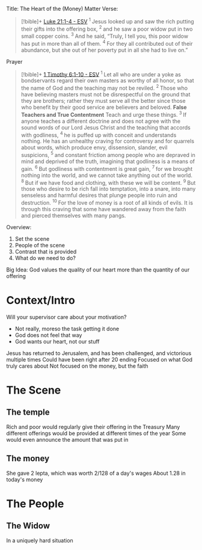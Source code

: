 Title: The Heart of the (Money) Matter
Verse:
> [!bible]+ [Luke 21:1-4 - ESV](https://bolls.life/ESV/42/21/)
>  <sup> 1 </sup>Jesus  looked up and saw the rich putting their gifts into the offering box, <sup> 2 </sup>and he saw a poor widow put in two small copper coins. <sup> 3 </sup>And he said, “Truly, I tell you, this poor widow has put in more than all of them. <sup> 4 </sup>For they all contributed out of their abundance, but she out of her poverty put in all she had to live on.”

Prayer
> [!bible]+ [1 Timothy 6:1-10 - ESV](https://bolls.life/ESV/54/6/)
>  <sup> 1 </sup>Let all who are under a yoke as bondservants  regard their own masters as worthy of all honor, so that the name of God and the teaching may not be reviled. <sup> 2 </sup>Those who have believing masters must not be disrespectful on the ground that they are brothers; rather they must serve all the better since those who benefit by their good service are believers and beloved. <b>False Teachers and True Contentment</b>  Teach and urge these things. <sup> 3 </sup>If anyone teaches a different doctrine and does not agree with the sound  words of our Lord Jesus Christ and the teaching that accords with godliness, <sup> 4 </sup>he is puffed up with conceit and understands nothing. He has an unhealthy craving for controversy and for quarrels about words, which produce envy, dissension, slander, evil suspicions, <sup> 5 </sup>and constant friction among people who are depraved in mind and deprived of the truth, imagining that godliness is a means of gain. <sup> 6 </sup>But godliness with contentment is great gain, <sup> 7 </sup>for we brought nothing into the world, and  we cannot take anything out of the world. <sup> 8 </sup>But if we have food and clothing, with these we will be content. <sup> 9 </sup>But those who desire to be rich fall into temptation, into a snare, into many senseless and harmful desires that plunge people into ruin and destruction. <sup> 10 </sup>For the love of money is a root of all kinds of evils. It is through this craving that some have wandered away from the faith and pierced themselves with many pangs.


Overview:
1. Set the scene
2. People of the scene
3. Contrast that is provided
4. What do we need to do?

Big Idea:
God values the quality of our heart more than the quantity of our offering 

# Context/Intro
Will your supervisor care about your motivation?
- Not really, moreso the task getting it done 
- God does not feel that way
- God wants our heart, not our stuff

Jesus has returned to Jerusalem, and has been challenged, and victorious multiple times
Could have been right after 20 ending
Focused on what God truly cares about
Not focused on the money, but the faith

# The Scene
## The temple
Rich and poor would regularly give their offering in the Treasury
Many different offerings would be provided at different times of the year
Some would even announce the amount that was put in
## The money
She gave 2 lepta, which was worth 2/128 of a day's wages
About 1.28 in today's money

# The People
## The Widow
In a uniquely hard situation

